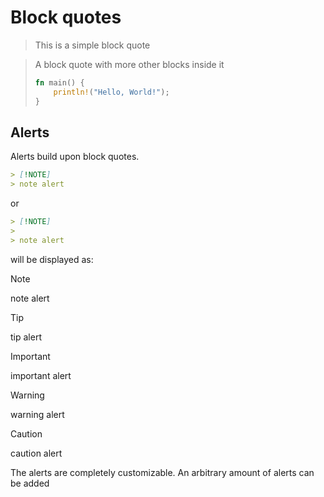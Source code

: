 # Block quotes

> This is a simple block quote

> A block quote with more other blocks inside it
>
> ```rust
> fn main() {
>     println!("Hello, World!");
> }
> ```

## Alerts

Alerts build upon block quotes.

```markdown
> [!NOTE]
> note alert
```

or

```markdown
> [!NOTE]
>
> note alert
```

will be displayed as:

> [!NOTE]
> note alert

> [!TIP]
> tip alert

<!-- The trailing whitespaces are deliberate on important and warning -->
<!-- Case insensetivity --->
> [!imporTant] 
> important alert

> [!WARNING] 
> warning alert

> [!CAUTION]
>
> caution alert

The alerts are completely customizable. An arbitrary amount of alerts can be
added
